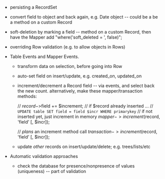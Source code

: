 - persisting a RecordSet

- convert field to object and back again, e.g. Date object -- could be a
  be a method on a custom Record

- soft-deletion by marking a field -- method on a custom Record, then have
  the Mapper add "where('soft_deleted = ', false)";

- overriding Row validation (e.g. to allow objects in Rows)

- Table Events and Mapper Events.

    - transform data on selection, before going into Row

    - auto-set field on insert/update, e.g. created_on, updated_on

    - increment/decrement a Record field -- via events, and select back the new
      count. alternatively, make these mapper/transaction methods:

        // $record->$field += $increment;
        // if $record already inserted ...
        // `UPDATE table SET field = field $incr WHERE primarykey`
        // if not inserted yet, just increment in memory
        $mapper->increment($record, 'field' [, $incr]);

        // *plans* an increment method call
        $transaction->increment($record, 'field' [, $incr]);

    - update *other* records on insert/update/delete; e.g. trees/lists/etc

- Automatic validation approaches

    - check the database for presence/nonpresence of values (uniqueness) -- part
      of validation

